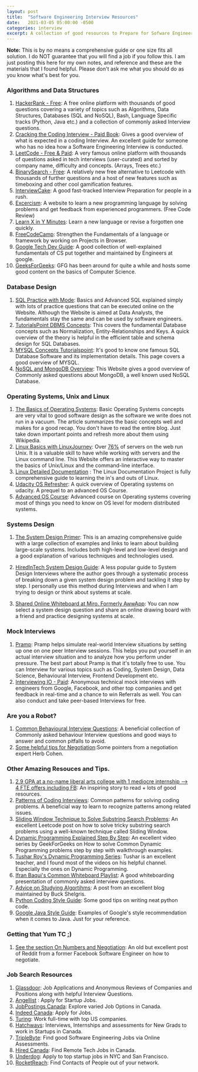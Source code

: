```yaml
---
layout: post
title:  "Software Engineering Interview Resources"
date:   2021-03-05 05:00:00 -0500
categories: interview
excerpt: A collection of good resources to Prepare for Sofware Engineering Interviews.
---
```


**Note:** This is by no means a comprehensive guide or one size fits all solution. I do NOT guarantee that you will find a job if you follow this. I am just posting this here for my own notes, and reference and these are the materials that I found helpful. Please don't ask me what you should do as you know what's best for you.

### Algorithms and Data Structures

1. [HackerRank - Free](https://www.hackerrank.com/): A free online platform with thousands of good questions covering a variety of topics such as Algorithms, Data Structures, Databases (SQL and NoSQL), Bash, Language Specific tracks (Python, Java etc.) and a collection of commonly asked Interview questions.
2. [Cracking the Coding Interview - Paid Book](https://www.crackingthecodinginterview.com/): Gives a good overview of what is expected in a coding Interview. An excellent guide for someone who has no idea how a Software Engineering Interview is conducted.
3. [LeetCode - Free & Paid](https://leetcode.com/): A very famous online platform with thousands of questions asked in tech interviews (user-curated) and sorted by company name, difficulty and concepts. (Arrays, Trees etc.)
4. [BinarySearch - Free](https://binarysearch.com/): A relatively new free alternative to Leetcode with thousands of further questions and a host of new features such as timeboxing and other cool gamification features.
5. [InterviewCake](https://www.interviewcake.com/): A good fast-tracked Interview Preparation for people in a rush.
6. [Excercism](https://exercism.io/): A website to learn a new programming language by solving problems and get feedback from experienced programmers. (Free Code Review)
7. [Learn X in Y Minutes](https://learnxinyminutes.com/): Learn a new language or revise a forgotten one quickly.
8. [FreeCodeCamp](https://www.freecodecamp.org/learn): Strengthen the Fundamentals of a language or framework by working on Projects in Browser.
9. [Google Tech Dev Guide](https://techdevguide.withgoogle.com/): A good collection of well-explained fundamentals of CS put together and maintained by Engineers at google.
10. [GeeksForGeeks](https://www.geeksforgeeks.org/): GFG has been around for quite a while and hosts some good content on the basics of Computer Science.

### Database Design
1. [SQL Practice with Mode](https://mode.com/sql-tutorial/introduction-to-sql/): Basics and Advanced SQL explained simply with lots of practice questions that can be executed online on the Website. Although the Website is aimed at Data Analysts, the fundamentals stay the same and can be used by software engineers.
2. [TutorialsPoint DBMS Concepts](https://www.tutorialspoint.com/dbms/index.htm): This covers the fundamental Database concepts such as Normalization, Entity-Relationships and Keys. A quick overview of the theory is helpful in the efficient table and schema design for SQL Databases.
3. [MYSQL Concepts Tutorialspoint](https://www.tutorialspoint.com/mysql/index.htm): It's good to know one famous SQL Database Software and its implementation details. This page covers a good overview of MYSQL.
4. [NoSQL and MongoDB Overview](https://www.interviewbit.com/mongodb-interview-questions/): This Website gives a good overview of Commonly asked questions about MongoDB, a well known used NoSQL Database.

### Operating Systems, Unix and Linux
1. [The Basics of Operating Systems](https://data-notes.co/the-10-operating-system-concepts-software-developers-need-to-remember-480d0734d710): Basic Operating Systems concepts are very vital to good software design as the software we write does not run in a vacuum. The article summarizes the basic concepts well and makes for a good recap. You don't have to read the entire blog. Just take down important points and refresh more about them using Wikipedia.
2. [Linux Basics with LinuxJourney](https://linuxjourney.com/): Over [76%](https://w3techs.com/technologies/overview/operating_system) of servers on the web run Unix. It is a valuable skill to have while working with servers and the Linux command line. This Website offers an interactive way to master the basics of Unix/Linux and the command-line interface.
3. [Linux Detailed Documentation](https://tldp.org/) : The Linux Documentation Project is fully comprehensive guide to learning the in's and outs of Linux.
4. [Udacity OS Refresher](https://classroom.udacity.com/courses/ud098): A quick overview of Operating systems on udacity. A prequel to an advanced OS Course.
5. [Advanced OS Course](https://classroom.udacity.com/courses/ud189): Advanced course on Operating systems covering most of things you need to know on OS level for modern distributed systems.

### Systems Design
1. [The System Design Primer](https://github.com/donnemartin/system-design-primer): This is an amazing comprehensive guide with a large collection of examples and links to learn about building large-scale systems. Includes both high-level and low-level design and a good explanation of various techniques and technologies used.

2. [HiredInTech System Design Guide](https://www.hiredintech.com/courses/system-design): A less popular guide to System Design Interviews where the author goes through a systematic process of breaking down a given system design problem and tackling it step by step. I personally use this method during Interviews and when I am trying to design or think about systems at scale.

3. [Shared Online Whiteboard at Miro. Formerly AwwApp](https://miro.com/online-whiteboard/?source=awwap_popup): You can now select a system design question and share an online drawing board with a friend and practice designing systems at scale.

### Mock Interviews
1. [Pramp](https://www.pramp.com/): Pramp helps simulate real-world Interview situations by setting up one on one peer Interview sessions. This helps you put yourself in an actual interview situation and to analyze how you perform under pressure. The best part about Pramp is that it's totally free to use. You can Interview for various topics such as Coding, System Design, Data Science, Behavioural Interview, Frontend Development etc.
2. [Interviewing IO - Paid](https://interviewing.io/): Anonymous technical mock interviews with engineers from Google, Facebook, and other top companies and get feedback in real-time and a chance to win Referrals as well. You can also conduct and take peer-based Interviews for free. 

### Are you a Robot?
1. [Common Behavioural Interview Questions](https://www.linkedin.com/learning/expert-tips-for-answering-common-interview-questions/salary-negotiation-approach-and-tips): A beneficial collection of Commonly asked behaviour Interview questions and good ways to answer and common pitfalls to avoid.
2. [Some helpful tips for Negotiation](https://lifeclub.org/books/you-can-negotiate-anything-herb-cohen-review-summary):Some pointers from a negotiation expert Herb Cohen.

### Other Amazing Resouces and Tips.
1. [ 2.9 GPA at a no-name liberal arts college with 1 mediocre internship —> 4 FTE offers including FB](https://www.reddit.com/r/cscareerquestions/comments/6278bi/my_journey_and_tips_29_gpa_at_a_noname_liberal/): An inspiring story to read + lots of good resources.
2. [Patterns of Coding Interviews](https://hackernoon.com/14-patterns-to-ace-any-coding-interview-question-c5bb3357f6ed): Common patterns for solving coding problems. A beneficial way to learn to recognize patterns among related issues.
3. [Sliding Window Technique to Solve Substring Search Problems](https://leetcode.com/problems/find-all-anagrams-in-a-string/discuss/92007/sliding-window-algorithm-template-to-solve-all-the-leetcode-substring-search-problem): An excellent Leetcode post on how to solve tricky substring search problems using a well-known technique called Sliding Window.
4. [Dynamic Programming Explained Step By Step](https://www.youtube.com/playlist?list=PLqM7alHXFySGbXhWx7sBJEwY2DnhDjmxm): An excellent video series by GeekForGeeks on How to solve Common Dynamic Programming problems step by step with walkthrough examples.
5. [Tushar Roy's Dynamic Programming Series](https://www.youtube.com/playlist?list=PLrmLmBdmIlpsHaNTPP_jHHDx_os9ItYXr): Tushar is an excellent teacher, and I found most of the videos on his helpful channel. Especially the ones on Dynamic Programming.
6. [Ifran Baqui's Common Whiteboard Playlist](https://www.youtube.com/watch?v=xG6In1ISnB0&list=PLs2vRLhtciEv4aNtz_ZTiZXo66iKgDbdE): A good whiteboarding presentation of commonly asked interview questions.
7. [Advice on Studying Algortihms](https://shlegeris.com/2016/08/14/algorithms.html): A post from an excellent blog maintained by Buck Shelgris.
8. [Python Coding Style Guide](https://pep8.org/): Some good tips on writing neat python code.
9. [Google Java Style Guide](https://google.github.io/styleguide/javaguide.html): Examples of Google's style recommendation when it comes to Java. Just for your reference.

### Getting that Yum TC ;)
1. [See the section On Numbers and Negotiation](https://www.reddit.com/r/cscareerquestions/comments/b3w1gg/2_year_update_my_journey_tips_29_gpa_at_a_small/): An old but excellent post of Reddit from a former Facebook Software Engineer on how to negotiate.

### Job Search Resources
1. [Glassdoor](https://www.glassdoor.ca/index.htm): Job Applications and Anonymous Reviews of Companies and Positions along with helpful Interview Questions.
2. [Angellist](https://angel.co/jobs) : Apply for Startup Jobs.
3. [JobPostings Canada](http://jobpostings.ca/): Explore varied Job Options in Canada.
4. [Indeed Canada](https://ca.indeed.com/): Apply for Jobs.
5. [Turing](https://developers.turing.com/): Work full-time with top US companies.
6. [Hatchways](https://www.hatchways.io/): Interviews, Internships and assessments for New Grads to work in Startups in Canada.
7. [TripleByte](https://triplebyte.com/): Find good Software Engineering Jobs via Online Assessments.
8. [Hired Canada](https://hired.ca/): Find Remote Tech Jobs in Canada.
9. [Underdog](https://underdog.io/): Apply to top startup jobs in NYC and San Francisco.
10. [RocketReach](https://rocketreach.co/): Find Contacts of People out of your network.

